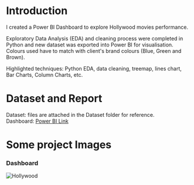 # Introduction #
I created a Power BI Dashboard to explore Hollywood movies performance.

Exploratory Data Analysis (EDA) and cleaning process were completed in Python and new dataset was exported into Power BI for visualisation. Colours used have to match with client's brand colours (Blue, Green and Brown).

Highlighted techniques: Python EDA, data cleaning, treemap, lines chart, Bar Charts, Column Charts, etc.

# Dataset and Report #
Dataset: files are attached in the Dataset folder for reference. \
Dashboard: [Power BI Link](https://app.powerbi.com/links/TGLiraCsQn?ctid=6efd0f20-57c8-4447-b53f-00d4992ca50b&pbi_source=linkShare)

# Some project Images #
### Dashboard ###
![Hollywood](https://github.com/Thaophuongta/Portfolios/assets/149331018/6e21a9ef-5f69-4872-bdef-fda676c56a00)
